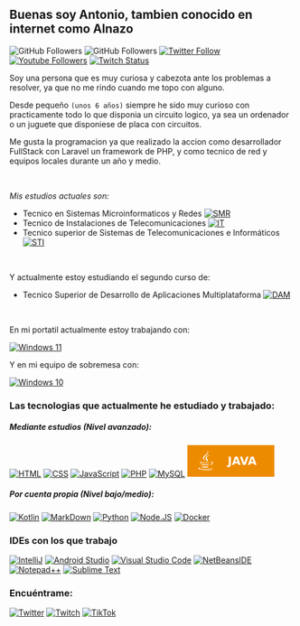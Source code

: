 ## Buenas soy Antonio, tambien conocido en internet como Alnazo

![GitHub Followers](https://img.shields.io/github/followers/alnazo?style=social)
![GitHub Followers](https://img.shields.io/github/stars/alnazo?style=social)
[![Twitter Follow](https://img.shields.io/twitter/follow/Antonio3_96?style=social)](https://twitter.com/Antonio3_96)
[![Youtube Followers](https://img.shields.io/youtube/channel/subscribers/UCo7yVjVEqvItGadiTBMjhGg?style=social)](https://www.youtube.com/@alnazo)
[![Twitch Status](https://img.shields.io/twitch/status/alnazo?style=social)](https://twitch.com/alnazo)

Soy una persona que es muy curiosa y cabezota ante los problemas a resolver, ya que no me rindo cuando me topo con alguno.

Desde pequeño `(unos 6 años)` siempre he sido muy curioso con practicamente todo lo que disponia un circuito logico, ya sea un ordenador o un juguete que disponiese de placa con circuitos.

Me gusta la programacion ya que realizado la accion como desarrollador FullStack con Laravel un framework de PHP, y como tecnico de red y equipos locales durante un año y medio.

&nbsp;

*Mis estudios actuales son:*
 - Tecnico en Sistemas Microinformaticos y Redes [![SMR](https://img.shields.io/badge/-SMR-red)]()
 - Tecnico de Instalaciones de Telecomunicaciones [![IT](https://img.shields.io/badge/-IT-635252)]()
 - Tecnico superior de Sistemas de Telecomunicaciones e Informáticos [![STI](https://img.shields.io/badge/-STI-blue)]()

&nbsp;

Y actualmente estoy estudiando el segundo curso de:
 - Tecnico Superior de Desarrollo de Aplicaciones Multiplataforma [![DAM](https://img.shields.io/badge/-DAM-orange)]()

&nbsp;

En mi portatil actualmente estoy trabajando con: 

[![Windows 11](https://img.shields.io/badge/Windows_11-0078D6?style=for-the-badge&logo=windows&logoColor=white)]()

Y en mi equipo de sobremesa con: 

[![Windows 10](https://img.shields.io/badge/Windows_10-0078D6?style=for-the-badge&logo=windows&logoColor=white)]()

### Las tecnologias que actualmente he estudiado y trabajado:

##### Mediante estudios (Nivel avanzado):

[![HTML](https://img.shields.io/badge/HTML5-E34F26?style=for-the-badge&logo=html5&logoColor=white)]()
[![CSS](https://img.shields.io/badge/CSS3-1572B6?style=for-the-badge&logo=css3&logoColor=white)]()
[![JavaScript](https://img.shields.io/badge/JavaScript-F7DF1E?style=for-the-badge&logo=javascript&logoColor=black)]()
[![PHP](https://img.shields.io/badge/php-%23777BB4.svg?style=for-the-badge&logo=php&logoColor=white)]()
[![MySQL](https://img.shields.io/badge/MySQL-005C84?style=for-the-badge&logo=mysql&logoColor=white)]()
[![Java](https://raw.githubusercontent.com/tobsef/tobsef/master/img/java-badge.svg)]()

##### Por cuenta propia (Nivel bajo/medio):

[![Kotlin](https://img.shields.io/badge/Kotlin-BE20F0?style=for-the-badge&&logo=kotlin&logoColor=white&labelColor=D81FC5)]()
[![MarkDown](https://img.shields.io/badge/Markdown-000000?style=for-the-badge&logo=markdown&logoColor=white)]()
[![Python](https://img.shields.io/badge/python-3670A0?style=for-the-badge&logo=python&logoColor=ffdd54)]()
[![Node.JS](https://img.shields.io/badge/Node.JS-339933?style=for-the-badge&logo=node.js&logoColor=white&labelColor=101010)]()
[![Docker](https://img.shields.io/badge/docker-0396C0?style=for-the-badge&logo=docker&logoColor=white&labelColor=101010)]()


### IDEs con los que trabajo
[![IntelliJ](https://img.shields.io/badge/IntelliJ_IDEA-000000.svg?style=for-the-badge&logo=intellij-idea&logoColor=white)]()
[![Android Studio](https://img.shields.io/badge/Android_Studio-4285F4.svg?style=for-the-badge&logo=android-studio&logoColor=black&labelColor=3DDC84)]()
[![Visual Studio Code](https://img.shields.io/badge/Visual_Studio_Code-0078D4?style=for-the-badge&logo=visual%20studio%20code&logoColor=white)]()
[![NetBeansIDE](https://img.shields.io/badge/NetBeans_IDE-2D8BE1.svg?style=for-the-badge&logo=apache-netbeans-ide&logoColor=A8CD37&labelColor=E31F5B)]()
[![Notepad++](https://img.shields.io/badge/Notepad++-90E59A.svg?style=for-the-badge&logo=notepad%2b%2b&logoColor=black)]()
[![Sublime Text](https://img.shields.io/badge/sublime_text-%23575757.svg?style=for-the-badge&logo=sublime-text&logoColor=important)]()

### Encuéntrame:

[![Twitter](https://img.shields.io/badge/Twitter-@antonio3_96-1DA1F2?style=for-the-badge&logo=twitter&logoColor=white&labelColor=101010)](https://twitter.com/antonio3_96)
[![Twitch](https://img.shields.io/badge/Twitch-alnazo-9146FF?style=for-the-badge&logo=twitch&logoColor=white&labelColor=101010)](https://twitch.com/alnazo)
[![TikTok](https://img.shields.io/badge/TikTok-@antonio3_96-C32645?style=for-the-badge&logo=tiktok&logoColor=white&labelColor=101010)](https://www.tiktok.com/@antonio3_96)
